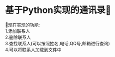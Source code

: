 # 基于Python实现的通讯录🚀

🙌现在实现的功能:<br>
1.添加联系人<br>
2.删除联系人<br>
3.查找联系人(可以按照姓名,电话,QQ号,邮箱进行查询)<br>
4.可以将联系人加载到文件中
